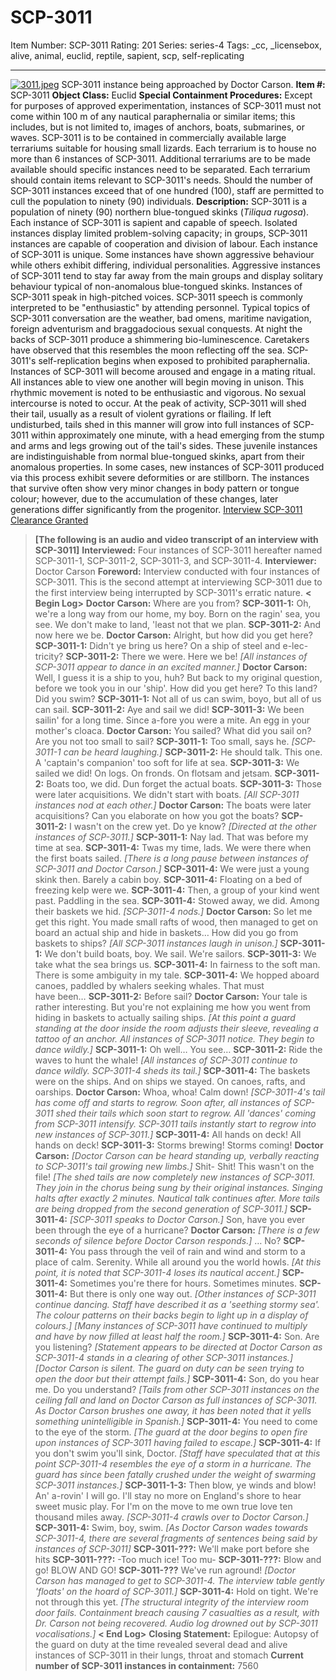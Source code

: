 # SCP-3011
Item Number: SCP-3011
Rating: 201
Series: series-4
Tags: _cc, _licensebox, alive, animal, euclid, reptile, sapient, scp, self-replicating

---

[![3011.jpeg](https://scp-wiki.wdfiles.com/local--resized-images/scp-3011/3011.jpeg/medium.jpg)](https://scp-wiki.wdfiles.com/local--files/scp-3011/3011.jpeg)
SCP-3011 instance being approached by Doctor Carson.
**Item #:** SCP-3011
**Object Class:** Euclid
**Special Containment Procedures:** Except for purposes of approved experimentation, instances of SCP-3011 must not come within 100 m of any nautical paraphernalia or similar items; this includes, but is not limited to, images of anchors, boats, submarines, or waves.
SCP-3011 is to be contained in commercially available large terrariums suitable for housing small lizards. Each terrarium is to house no more than 6 instances of SCP-3011. Additional terrariums are to be made available should specific instances need to be separated. Each terrarium should contain items relevant to SCP-3011's needs.
Should the number of SCP-3011 instances exceed that of one hundred (100), staff are permitted to cull the population to ninety (90) individuals.
**Description:** SCP-3011 is a population of ninety (90) northern blue-tongued skinks (_Tiliqua rugosa_).
Each instance of SCP-3011 is sapient and capable of speech. Isolated instances display limited problem-solving capacity; in groups, SCP-3011 instances are capable of cooperation and division of labour. Each instance of SCP-3011 is unique. Some instances have shown aggressive behaviour while others exhibit differing, individual personalities. Aggressive instances of SCP-3011 tend to stay far away from the main groups and display solitary behaviour typical of non-anomalous blue-tongued skinks.
Instances of SCP-3011 speak in high-pitched voices. SCP-3011 speech is commonly interpreted to be "enthusiastic" by attending personnel. Typical topics of SCP-3011 conversation are the weather, bad omens, maritime navigation, foreign adventurism and braggadocious sexual conquests. At night the backs of SCP-3011 produce a shimmering bio-luminescence. Caretakers have observed that this resembles the moon reflecting off the sea.
SCP-3011's self-replication begins when exposed to prohibited paraphernalia. Instances of SCP-3011 will become aroused and engage in a mating ritual. All instances able to view one another will begin moving in unison. This rhythmic movement is noted to be enthusiastic and vigorous. No sexual intercourse is noted to occur. At the peak of activity, SCP-3011 will shed their tail, usually as a result of violent gyrations or flailing. If left undisturbed, tails shed in this manner will grow into full instances of SCP-3011 within approximately one minute, with a head emerging from the stump and arms and legs growing out of the tail's sides. These juvenile instances are indistinguishable from normal blue-tongued skinks, apart from their anomalous properties.
In some cases, new instances of SCP-3011 produced via this process exhibit severe deformities or are stillborn. The instances that survive often show very minor changes in body pattern or tongue colour; however, due to the accumulation of these changes, later generations differ significantly from the progenitor.
[Interview SCP-3011](javascript:;)
[Clearance Granted](javascript:;)
> **[The following is an audio and video transcript of an interview with SCP-3011]**
> **Interviewed:** Four instances of SCP-3011 hereafter named SCP-3011-1, SCP-3011-2, SCP-3011-3, and SCP-3011-4.
> **Interviewer:** Doctor Carson
> **Foreword:** Interview conducted with four instances of SCP-3011. This is the second attempt at interviewing SCP-3011 due to the first interview being interrupted by SCP-3011's erratic nature.
> **< Begin Log>**
> **Doctor Carson:** Where are you from?
> **SCP-3011-1:** Oh, we're a long way from our home, my boy. Born on the ragin' sea, you see. We don't make to land, 'least not that we plan.
> **SCP-3011-2:** And now here we be.
> **Doctor Carson:** Alright, but how did you get here?
> **SCP-3011-1:** Didn't ye bring us here? On a ship of steel and e-lec-tricity?
> **SCP-3011-2:** There we were. Here we be!
> _[All instances of SCP-3011 appear to dance in an excited manner.]_
> **Doctor Carson:** Well, I guess it is a ship to you, huh? But back to my original question, before we took you in our 'ship'. How did you get here? To this land? Did you swim?
> **SCP-3011-1:** Not all of us can swim, boyo, but all of us can sail.
> **SCP-3011-2:** Aye and sail we did!
> **SCP-3011-3:** We been sailin' for a long time. Since a-fore you were a mite. An egg in your mother's cloaca.
> **Doctor Carson:** You sailed? What did you sail on? Are you not too small to sail?
> **SCP-3011-1:** Too small, says he. _[SCP-3011-1 can be heard laughing.]_
> **SCP-3011-2:** He should talk. This one. A 'captain's companion' too soft for life at sea.
> **SCP-3011-3:** We sailed we did! On logs. On fronds. On flotsam and jetsam.
> **SCP-3011-2:** Boats too, we did. Dun forget the actual boats.
> **SCP-3011-3:** Those were later acquisitions. We didn't start with boats.
> _[All SCP-3011 instances nod at each other.]_
> **Doctor Carson:** The boats were later acquisitions? Can you elaborate on how you got the boats?
> **SCP-3011-2:** I wasn't on the crew yet. Do ye know? _[Directed at the other instances of SCP-3011.]_
> **SCP-3011-1:** Nay lad. That was before my time at sea.
> **SCP-3011-4:** Twas my time, lads. We were there when the first boats sailed.
> _[There is a long pause between instances of SCP-3011 and Doctor Carson.]_
> **SCP-3011-4:** We were just a young skink then. Barely a cabin boy.
> **SCP-3011-4:** Floating on a bed of freezing kelp were we.
> **SCP-3011-4:** Then, a group of your kind went past. Paddling in the sea.
> **SCP-3011-4:** Stowed away, we did. Among their baskets we hid.
> _[SCP-3011-4 nods.]_
> **Doctor Carson:** So let me get this right. You made small rafts of wood, then managed to get on board an actual ship and hide in baskets… How did you go from baskets to ships?
> _[All SCP-3011 instances laugh in unison.]_
> **SCP-3011-1:** We don't build boats, boy. We sail. We're sailors.
> **SCP-3011-3:** We take what the sea brings us.
> **SCP-3011-4:** In fairness to the soft man. There is some ambiguity in my tale.
> **SCP-3011-4:** We hopped aboard canoes, paddled by whalers seeking whales. That must  
>  have been…
> **SCP-3011-2:** Before sail?
> **Doctor Carson:** Your tale is rather interesting. But you're not explaining me how you went from hiding in baskets to actually sailing ships.
> _[At this point a guard standing at the door inside the room adjusts their sleeve, revealing a tattoo of an anchor. All instances of SCP-3011 notice. They begin to dance wildly.]_
> **SCP-3011-1:** Oh well… You see…
> **SCP-3011-2:** Ride the waves to hunt the whale!
> _[All instances of SCP-3011 continue to dance wildly. SCP-3011-4 sheds its tail.]_
> **SCP-3011-4:** The baskets were on the ships. And on ships we stayed. On canoes, rafts, and oarships.
> **Doctor Carson:** Whoa, whoa! Calm down!
> _[SCP-3011-4's tail has come off and starts to regrow. Soon after, all instances of SCP-3011 shed their tails which soon start to regrow. All 'dances' coming from SCP-3011 intensify. SCP-3011 tails instantly start to regrow into new instances of SCP-3011.]_
> **SCP-3011-4:** All hands on deck! All hands on deck!
> **SCP-3011-3:** Storms brewing! Storms coming!
> **Doctor Carson:** _[Doctor Carson can be heard standing up, verbally reacting to SCP-3011's tail growing new limbs.]_ Shit- Shit! This wasn't on the file!
> _[The shed tails are now completely new instances of SCP-3011. They join in the chorus being sung by their original instances. Singing halts after exactly 2 minutes. Nautical talk continues after. More tails are being dropped from the second generation of SCP-3011.]_
> **SCP-3011-4:** _[SCP-3011 speaks to Doctor Carson.]_ Son, have you ever been through the eye of a hurricane?
> **Doctor Carson:** _[There is a few seconds of silence before Doctor Carson responds.]_ … No?
> **SCP-3011-4:** You pass through the veil of rain and wind and storm to a place of calm. Serenity. While all around you the world howls.
> _[At this point, it is noted that SCP-3011-4 loses its nautical accent.]_
> **SCP-3011-4:** Sometimes you're there for hours. Sometimes minutes.
> **SCP-3011-4:** But there is only one way out.
> _[Other instances of SCP-3011 continue dancing. Staff have described it as a 'seething stormy sea'. The colour patterns on their backs begin to light up in a display of colours.]_
> _[Many instances of SCP-3011 have continued to multiply and have by now filled at least half the room.]_
> **SCP-3011-4:** Son. Are you listening? _[Statement appears to be directed at Doctor Carson as SCP-3011-4 stands in a clearing of other SCP-3011 instances.]_
> _[Doctor Carson is silent. The guard on duty can be seen trying to open the door but their attempt fails.]_
> **SCP-3011-4:** Son, do you hear me. Do you understand?
> _[Tails from other SCP-3011 instances on the ceiling fall and land on Doctor Carson as full instances of SCP-3011. As Doctor Carson brushes one away, it has been noted that it yells something unintelligible in Spanish.]_
> **SCP-3011-4:** You need to come to the eye of the storm.
> _[The guard at the door begins to open fire upon instances of SCP-3011 having failed to escape.]_
> **SCP-3011-4:** If you don't swim you'll sink, Doctor.
> _[Staff have speculated that at this point SCP-3011-4 resembles the eye of a storm in a hurricane. The guard has since been fatally crushed under the weight of swarming SCP-3011 instances.]_
> **SCP-3011-1-3:** Then blow, ye winds and blow! An' a-rovin' I will go. I'll stay no more on England's shore to hear sweet music play. For I'm on the move to me own true love ten thousand miles away.
> _[SCP-3011-4 crawls over to Doctor Carson.]_
> **SCP-3011-4:** Swim, boy, swim.
> _[As Doctor Carson wades towards SCP-3011-4, there are several fragments of sentences being said by instances of SCP-3011]_
> **SCP-3011-???:** We'll make port before she hits
> **SCP-3011-???:** -Too much ice! Too mu-
> **SCP-3011-???:** Blow and go! BLOW AND GO!
> **SCP-3011-???** We've run aground!
> _[Doctor Carson has managed to get to SCP-3011-4. The interview table gently 'floats' on the hoard of SCP-3011.]_
> **SCP-3011-4:** Hold on tight. We're not through this yet.
> _[The structural integrity of the interview room door fails. Containment breach causing 7 casualties as a result, with Dr. Carson not being recovered. Audio log drowned out by SCP-3011 vocalisations.]_
> **< End Log>**
> **Closing Statement:** Epilogue: Autopsy of the guard on duty at the time revealed several dead and alive instances of SCP-3011 in their lungs, throat and stomach
**Current number of SCP-3011 instances in containment:** 7560